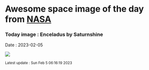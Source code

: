 
# Awesome space image of the day from [NASA](https://api.nasa.gov/)

### Today image : Enceladus by Saturnshine
Date : 2023-02-05

![](https://apod.nasa.gov/apod/image/2302/enceladus12_cassini_960.jpg)

<small>Latest update : Sun Feb  5 06:16:19 2023</small>
        